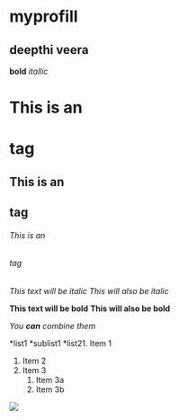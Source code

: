 # myprofill
## deepthi veera

**bold**
*itallic*

# This is an <h1> tag
## This is an <h2> tag
###### This is an <h6> tag
  
*This text will be italic*
_This will also be italic_

**This text will be bold**
__This will also be bold__

_You **can** combine them_


*list1
  *sublist1
*list21. Item 1
1. Item 2
1. Item 3
   1. Item 3a
   1. Item 3b

![]("https://encrypted-tbn0.gstatic.com/images?q=tbn:ANd9GcRsrZP-Nj8gc48oY69FZEhC9bOw9m1MNu_uJg&usqp=CAU")
